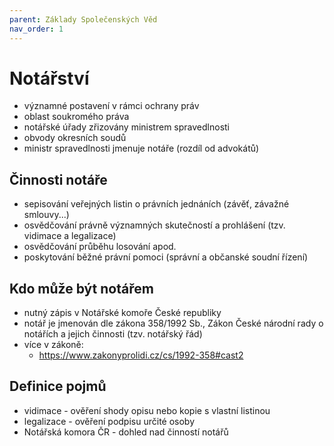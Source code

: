 ```yaml
---
parent: Základy Společenských Věd
nav_order: 1
---
```

# Notářství
- významné postavení v rámci ochrany práv
- oblast soukromého práva 
- notářské úřady zřizovány ministrem spravedlnosti 
- obvody okresních soudů
- ministr spravedlnosti jmenuje notáře (rozdíl od advokátů)

## Činnosti notáře
- sepisování veřejných listin o právních jednáních (závěť, závažné smlouvy...)
- osvědčování právně významných skutečností a prohlášení (tzv. vidimace a legalizace)
- osvědčování průběhu losování apod.
- poskytování běžné právní pomoci (správní a občanské soudní řízení)

## Kdo může být notářem
- nutný zápis v Notářské komoře České republiky
- notář je jmenován dle zákona 358/1992 Sb., Zákon České národní rady o notářích a jejich činnosti (tzv. notářský řád)
- více v zákoně:
	- https://www.zakonyprolidi.cz/cs/1992-358#cast2

## Definice pojmů
- vidimace - ověření shody opisu nebo kopie s vlastní listinou
- legalizace - ověření podpisu určité osoby
- Notářská komora ČR - dohled nad činností notářů